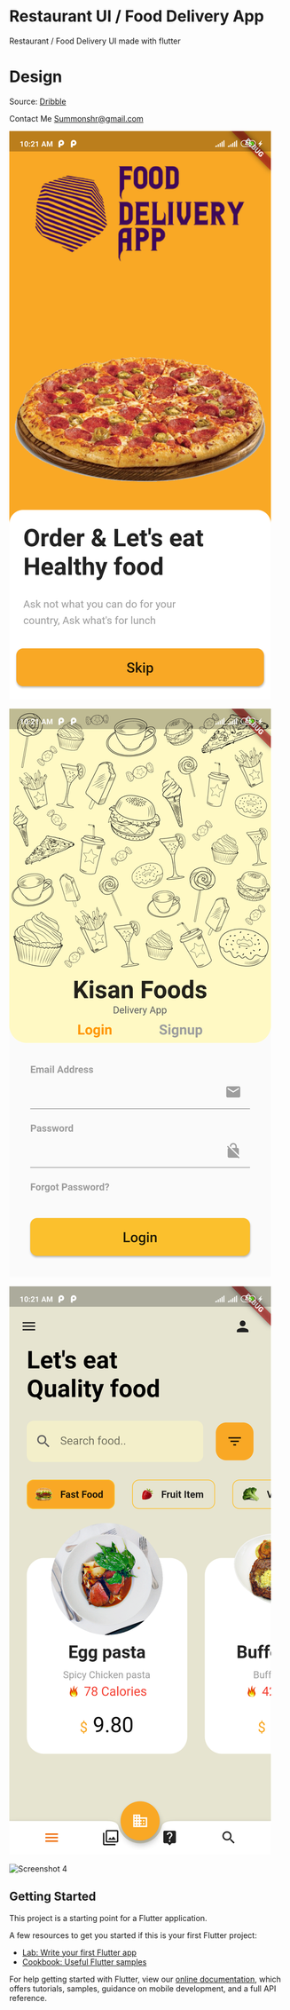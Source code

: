# Restaurant UI / Food Delivery App

Restaurant / Food Delivery UI made with flutter

# Design

Source: [Dribble](https://dribbble.com/shots/11180824-Healthcare-Mobile-App-for-Doctors-and-Patients)

Contact Me Summonshr@gmail.com

![Screenshot 1](/Screenshot-1.png)

![Screenshot 2](/Screenshot-2.png)

![Screenshot 3](/Screenshot-3.png)

![Screenshot 4](/Screenshot-4.png)


## Getting Started

This project is a starting point for a Flutter application.

A few resources to get you started if this is your first Flutter project:

- [Lab: Write your first Flutter app](https://flutter.dev/docs/get-started/codelab)
- [Cookbook: Useful Flutter samples](https://flutter.dev/docs/cookbook)

For help getting started with Flutter, view our
[online documentation](https://flutter.dev/docs), which offers tutorials,
samples, guidance on mobile development, and a full API reference.
